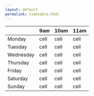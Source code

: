 ```yaml
---
layout: default 
permalink: timetable.html
---
```

|          | 9am   | 10am  | 11am |
| ------   | ----- | ----- | ---- |
| Monday   | cell  | cell  | cell |
| Tuesday  | cell  | cell  | cell |
| Wednesday| cell  | cell  | cell |
| Thursday | cell  | cell  | cell |
| Friday   | cell  | cell  | cell |
| Saturday | cell  | cell  | cell |
| Sunday   | cell  | cell  | cell |
